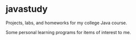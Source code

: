 # javastudy

Projects, labs, and homeworks for my college Java course.

Some personal learning programs for items of interest to me.
